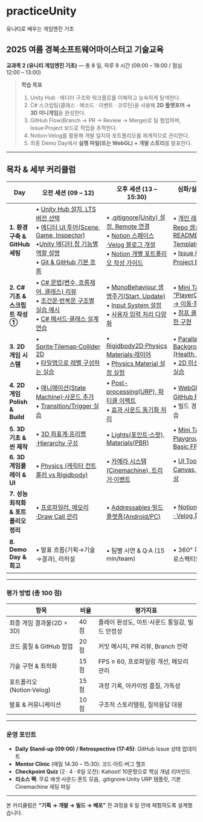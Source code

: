 # practiceUnity
유니티로 배우는 게임엔진 기초

## 2025 여름 경북소프트웨어마이스터고 기술교육

**교과목 2 (유니티 게임엔진 기초)** ― 총 8 일, 하루 9 시간 (09:00 – 18:00 / 점심 12:00 – 13:00)

> **학습 목표**
>
> 1. Unity Hub ‧ 에디터 구조와 워크플로를 이해하고 능숙하게 탐색한다.
> 2. C# 스크립팅(클래스 · 메쏘드 · 이벤트 · 코루틴)을 사용해 **2D 플랫포머 → 3D 미니게임**을 완성한다.
> 3. GitHub Flow(Branch → PR → Review → Merge)로 팀 협업하며, Issue·Project 보드로 작업을 추적한다.
> 4. Notion·Velog를 활용해 개발 일지와 포트폴리오를 체계적으로 관리한다.
> 5. 최종 Demo Day에서 **실행 파일(또는 WebGL) + 개발 스토리**를 발표한다.

---

## 목차 & 세부 커리큘럼

| Day                         | 오전 세션 (09 – 12)                                                                          | 오후 세션 (13 – 15:30)                                              | 심화/실습 (15:30 – 18)                                    | 일일 산출물 · 점검                                     |
| --------------------------- | ---------------------------------------------------------------------------------------- | --------------------------------------------------------------- | ----------------------------------------------------- | ----------------------------------------------- |
| **1. 환경 구축 & GitHub 세팅**    | • [Unity Hub 설치, LTS 버전 선택](https://github.com/isp829/practiceUnity/blob/patch-2/1-1.Unity%20Hub%20%EC%84%A4%EC%B9%98%2C%20LTS%20%EB%B2%84%EC%A0%84%20%EC%84%A0%ED%83%9D.md)<br>• [에디터 UI 투어(Scene, Game, Inspector)](https://github.com/isp829/practiceUnity/blob/patch-2/1-2%20Unity%20%EC%97%90%EB%94%94%ED%84%B0%20UI%20%ED%88%AC%EC%96%B4%20%E2%80%93%20Scene%2C%20Game%2C%20Inspector%20%EC%B0%BD%20%EC%9D%B4%ED%95%B4%ED%95%98%EA%B8%B0.md)<br>•[Unity 에디터 창 기능별 역할 설명](https://github.com/isp829/practiceUnity/blob/patch-2/1-2-1.%20Unity%20%EC%97%90%EB%94%94%ED%84%B0%20%EC%B0%BD%20%EA%B8%B0%EB%8A%A5%EB%B3%84%20%EC%97%AD%ED%95%A0%20%EC%84%A4%EB%AA%85.md)<br>• [Git & GitHub 기본 흐름](https://github.com/isp829/practiceUnity/blob/patch-2/1-3.%20Git%20%26%20GitHub%20%EA%B8%B0%EB%B3%B8%20%ED%9D%90%EB%A6%84.md)  | • [.gitignore(Unity) 설정, Remote 연결](https://github.com/isp829/practiceUnity/blob/patch-2/1-4.gitignore(Unity)%20%EC%84%A4%EC%A0%95%2C%20Remote%20%EC%97%B0%EA%B2%B0.md)<br>• [Notion 스페이스·Velog 블로그 개설](https://github.com/isp829/practiceUnity/blob/patch-2/1-5.%20Notion%20%EC%8A%A4%ED%8E%98%EC%9D%B4%EC%8A%A4%C2%B7Velog%20%EB%B8%94%EB%A1%9C%EA%B7%B8%20%EA%B0%9C%EC%84%A4.md)<br>• [Notion 개별 포트폴리오 작성 가이드](https://github.com/isp829/practiceUnity/blob/patch-2/1-5-1.%20Notion%EC%9C%BC%EB%A1%9C%20%EA%B0%9C%EB%B3%84%20%ED%8F%AC%ED%8A%B8%ED%8F%B4%EB%A6%AC%EC%98%A4%20%EC%9E%91%EC%84%B1%ED%95%98%EA%B8%B0.md)  | • [개인 레포 + Org 팀 Repo 생성, README/Issue Template 작성](https://github.com/isp829/practiceUnity/blob/patch-2/1-6.%20%EA%B0%9C%EC%9D%B8%20%EB%A0%88%ED%8F%AC%20%2B%20Org%20%ED%8C%80%20Repo%20%EC%83%9D%EC%84%B1%2C%20README%2CIssue%20Template%20%EC%9E%91%EC%84%B1.md)<br>• [Issue 라벨 및 Project Board 실습](https://github.com/isp829/practiceUnity/blob/patch-2/1-7.%20Issue%20%EB%9D%BC%EB%B2%A8%20%EB%B0%8F%20Project%20Board%20%EC%8B%A4%EC%8A%B5.md)        | ✔ Repo·Project 보드 생성<br>✔ Unity Sample Scene 커밋 |
| **2. C# 기초 & 스크립트 작성 ①**    | • [C# 문법(변수, 흐름제어, 클래스) 리뷰](https://github.com/isp829/practiceUnity/blob/patch-2/2-1.%20C%23%20%EB%AC%B8%EB%B2%95%20%EB%A6%AC%EB%B7%B0.md)<br>• [조건문·반복문 구조별 실습 예시](https://github.com/isp829/practiceUnity/blob/patch-2/2-1-1.%20%EC%A1%B0%EA%B1%B4%EB%AC%B8%C2%B7%EB%B0%98%EB%B3%B5%EB%AC%B8%20%EA%B5%AC%EC%A1%B0%EB%B3%84%20%EC%8B%A4%EC%8A%B5%20%EC%98%88%EC%8B%9C.md)<br>• [C# 메서드·클래스 설계 연습](https://github.com/isp829/practiceUnity/blob/patch-2/2-1-2.%20C%23%20%EB%A9%94%EC%84%9C%EB%93%9C%C2%B7%ED%81%B4%EB%9E%98%EC%8A%A4%20%EC%84%A4%EA%B3%84%20%EC%97%B0%EC%8A%B5.md) | • [MonoBehaviour 생명주기(Start, Update)](https://github.com/isp829/practiceUnity/blob/patch-2/2-2.%20MonoBehaviour%20%EC%83%9D%EB%AA%85%EC%A3%BC%EA%B8%B0.md)<br>• [Input System 설정](https://github.com/isp829/practiceUnity/blob/patch-2/2-3.%20Input%20System%20%EC%84%A4%EC%A0%95%ED%95%98%EA%B8%B0.md)<br>• [사용자 입력 처리 다양화](https://github.com/isp829/practiceUnity/blob/patch-2/2-3-1.%20%EC%82%AC%EC%9A%A9%EC%9E%90%20%EC%9E%85%EB%A0%A5%20%EC%B2%98%EB%A6%AC%20%EB%8B%A4%EC%96%91%ED%99%94.md)        | • [Mini Task: “PlayerController.cs” → 이동·점프 구현](https://github.com/isp829/practiceUnity/blob/patch-2/2-4.%20Mini%20Task%3A%20%60PlayerController.cs%60%20%E2%80%93%20%EC%9D%B4%EB%8F%99%EA%B3%BC%20%EC%A0%90%ED%94%84%20%EA%B5%AC%ED%98%84.md)<br>• [점프 쿨타임/속도 제한 구현](https://github.com/isp829/practiceUnity/blob/patch-2/2-5.%20%EC%A0%90%ED%94%84%20%EC%BF%A8%ED%83%80,%EC%86%8D%EB%8F%84%20%EC%A0%9C%ED%95%9C%20%EA%B5%AC%ED%98%84.md)         | ✔ 캐릭터 이동 기능 PR + 코드리뷰                           |
| **3. 2D 게임 시스템**            | • [Sprite·Tilemap·Collider 2D](https://github.com/isp829/practiceUnity/blob/patch-2/3-1.%20Sprite%20%C2%B7%20Tilemap%20%C2%B7%20Collider%202D.md)<br>• [타일맵으로 레벨 구성하는 실습](https://github.com/isp829/practiceUnity/blob/patch-2/3-1-1.%20%ED%83%80%EC%9D%BC%EB%A7%B5%EC%9C%BC%EB%A1%9C%20%EB%A0%88%EB%B2%A8%20%EA%B5%AC%EC%84%B1%ED%95%98%EB%8A%94%20%EC%8B%A4%EC%8A%B5.md)                                                | • [Rigidbody2D·Physics Materials·레이어](https://github.com/isp829/practiceUnity/blob/patch-2/3-2.Rigidbody2D%20%C2%B7%20Physics%20Materials%20%C2%B7%20%EB%A0%88%EC%9D%B4%EC%96%B4.md)<br>• [Physics Material 설정 실험](https://github.com/isp829/practiceUnity/blob/patch-2/3-2-1.%20Physics%20Material%20%EC%84%A4%EC%A0%95%20%EC%8B%A4%ED%97%98.md)                             | • [Parallax Background, UI (Health, Score)](https://github.com/isp829/practiceUnity/blob/patch-2/3-3.Parallax%20Background%20%26%20UI%20%EA%B5%AC%ED%98%84%20(Health%2C%20Score).md)<br>• [2D 미션 맵에 UI 반영 실습](https://github.com/isp829/practiceUnity/blob/patch-2/3-4.%202D%20%EB%AF%B8%EC%85%98%20%EB%A7%B5%EC%97%90%20UI%20%EB%B0%98%EC%98%81%20%EC%8B%A4%EC%8A%B5.md)             | ✔ 2D Level 1 완성 & Prefab 정리                     |
| **4. 2D 게임 Polish & Build** | • [애니메이션(State Machine)·사운드 추가](https://github.com/isp829/practiceUnity/blob/patch-2/4-1.%20%EC%95%A0%EB%8B%88%EB%A9%94%EC%9D%B4%EC%85%98(State%20Machine)%20%C2%B7%20%EC%82%AC%EC%9A%B4%EB%93%9C%20%EC%B6%94%EA%B0%80.md)<br>• [Transition/Trigger 실습](https://github.com/isp829/practiceUnity/blob/patch-2/4-1-1.%20Transition,Trigger%20%EC%8B%A4%EC%8A%B5.md)                                              | • [Post-processing(URP), 파티클 이펙트](https://github.com/isp829/practiceUnity/blob/patch-2/4-2.%20Post-processing(URP)%20%C2%B7%20%ED%8C%8C%ED%8B%B0%ED%81%B4%20%EC%9D%B4%ED%8E%99%ED%8A%B8.md)<br>• [효과 사운드 동기화 처리](https://github.com/isp829/practiceUnity/blob/patch-2/4-2-1.%20%ED%9A%A8%EA%B3%BC%20%EC%82%AC%EC%9A%B4%EB%93%9C%20%EB%8F%99%EA%B8%B0%ED%99%94%20%EC%B2%98%EB%A6%AC.md)                                | • [WebGL 빌드 → GitHub Pages 배포](https://github.com/isp829/practiceUnity/blob/patch-2/4-3.%20WebGL%20%EB%B9%8C%EB%93%9C%20%E2%86%92%20GitHub%20Pages%20%EB%B0%B0%ED%8F%AC.md)<br>• 빌드 경량화 설정 연습                         | ✔ 2D WebGL 링크<br>✔ Velog Devlog 1편              |
| **5. 3D 기초 & 씬 제작**         | • [3D 좌표계·프리팹·Hierarchy 구성](https://github.com/isp829/practiceUnity/blob/patch-2/5-1.%203D%20%EC%A2%8C%ED%91%9C%EA%B3%84%C2%B7%ED%94%84%EB%A6%AC%ED%8C%B9%C2%B7Hierarchy%20%EA%B5%AC%EC%84%B1.md)                                                                | • [Lights(포인트·스팟), Materials(PBR)](https://github.com/isp829/practiceUnity/blob/patch-2/5-2.%20Lights(%ED%8F%AC%EC%9D%B8%ED%8A%B8%C2%B7%EC%8A%A4%ED%8C%9F)%2C%20Materials(PBR).md)                                | • [Mini Task: “3D Playground” 씬 + Basic FPS Controller](https://github.com/isp829/practiceUnity/blob/patch-2/5-3.%20Mini%20Task%3A%20%E2%80%9C3D%20Playground%E2%80%9D%20%EC%94%AC%20%2B%20Basic%20FPS%20Controller.md) | ✔ 3D 씬 스크린샷 PR                                  |
| **6. 3D 게임플레이 & UI**        | • [Physics (캐릭터 컨트롤러 vs Rigidbody)](https://github.com/isp829/practiceUnity/blob/patch-2/6-1.%20Physics%20(%EC%BA%90%EB%A6%AD%ED%84%B0%20%EC%BB%A8%ED%8A%B8%EB%A1%A4%EB%9F%AC%20vs%20Rigidbody).md)                                                        | • [카메라 시스템(Cinemachine), 트리거·이벤트](https://github.com/isp829/practiceUnity/blob/patch-2/6-2.%20%EC%B9%B4%EB%A9%94%EB%9D%BC%20%EC%8B%9C%EC%8A%A4%ED%85%9C(Cinemachine),%20%ED%8A%B8%EB%A6%AC%EA%B1%B0%C2%B7%EC%9D%B4%EB%B2%A4%ED%8A%B8.md)                                 | • [UI Toolkit / Canvas, 게임 루프 완성](https://github.com/isp829/practiceUnity/blob/patch-2/6-3.%20UI%20Toolkit%20%2CCanvas%2C%20%EA%B2%8C%EC%9E%84%20%EB%A3%A8%ED%94%84%20%EC%99%84%EC%84%B1.md)                       | ✔ 3D 미션 2개 클리어 가능                               |
| **7. 성능 최적화 & 포트폴리오 정리**    | • [프로파일러, 메모리·Draw Call 관리](https://github.com/isp829/practiceUnity/blob/patch-2/7-1.%20%ED%94%84%EB%A1%9C%ED%8C%8C%EC%9D%BC%EB%9F%AC,%20%EB%A9%94%EB%AA%A8%EB%A6%AC%C2%B7Draw%20Call%20%EA%B4%80%EB%A6%AC.md)                                                                | • [Addressables·빌드 플랫폼(Android/PC)](https://github.com/isp829/practiceUnity/blob/patch-2/7-2.%20Addressables%C2%B7%EB%B9%8C%EB%93%9C%20%ED%94%8C%EB%9E%AB%ED%8F%BC(Android%2CPC).md)                               | • [Notion Case Study · Velog 회고 작성](https://github.com/isp829/practiceUnity/blob/patch-2/7-3.%20Notion%20Case%20Study%20%C2%B7%20Velog%20%ED%9A%8C%EA%B3%A0%20%EC%9E%91%EC%84%B1.md)                     | ✔ 빌드 사이즈 < 100 MB<br>✔ 포트폴리오 초안                 |
| **8. Demo Day & 회고**        | • 발표 흐름(기획→기술→결과), 리허설                                                                   | • 팀별 시연 & Q·A (15 min/team)                                     | • 360° 피드백 · 레트로스펙티브                                  | ✔ 최종 Tag v1.0<br>✔ 수료증 & 포트폴리오 완료               |

---

### 평가 방법 (총 100 점)

| 항목                  | 비율   | 평가지표                        |
| ------------------- | ---- | --------------------------- |
| 최종 게임 결과물(2D + 3D)  | 40 점 | 플레이 완성도, 아트·사운드 통일감, 빌드 안정성 |
| 코드 품질 & GitHub 협업   | 20 점 | 커밋 메시지, PR 리뷰, Branch 전략    |
| 기술 구현 & 최적화         | 15 점 | FPS ≥ 60, 프로파일링 개선, 메모리 관리  |
| 포트폴리오(Notion·Velog) | 15 점 | 과정 기록, 아카이빙 품질, 가독성         |
| 발표 & 커뮤니케이션         | 10 점 | 구조적 스토리텔링, 질의응답 대응          |

---

### 운영 포인트

* **Daily Stand-up (09:00) / Retrospective (17:45)**: GitHub Issue 상태 업데이트
* **Mentor Clinic** (매일 14:30 – 15:30): 코드·아트·버그 헬프
* **Checkpoint Quiz** (2 · 4 · 6일 오전): Kahoot! 10문항으로 핵심 개념 리마인드
* **리소스 팩**: 무료 애셋·사운드·폰트 모음, .gitignore·Unity URP 템플릿, 기본 Cinemachine 세팅 파일

---

본 커리큘럼은 **“기획 → 개발 → 빌드 → 배포”** 전 과정을 8 일 안에 체험하도록 설계했습니다.
